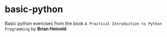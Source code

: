 # basic-python

Basic python exercises from the book `A Practical Introduction to Python Programming` by **Brian Heinold** 
